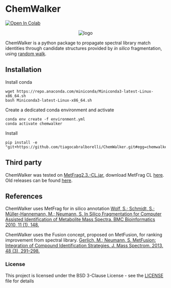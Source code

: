 # ChemWalker 
[![Open In Colab](https://colab.research.google.com/assets/colab-badge.svg)](http://colab.research.google.com/github/computational-chemical-biology/chemwalker/blob/master/notebooks/basic_use_colab.ipynb)

<p align="center">
  <img src="https://github.com/computational-chemical-biology/chemwalker/blob/master/img/walker.gif" alt="logo"/>
</p>

ChemWalker is a python package to propagate spectral library match identities through candidate structures provided by _in silico_ fragmentation, using [random walk](https://github.com/jinhongjung/pyrwr).

## Installation

Install conda

```
wget https://repo.anaconda.com/miniconda/Miniconda3-latest-Linux-x86_64.sh
bash Miniconda3-latest-Linux-x86_64.sh
```
   
Create a dedicated conda environment and activate

```
conda env create -f environment.yml
conda activate chemwalker
```
Install
```
pip install -e "git+https://github.com/tiagocabralborelli/ChemWalker.git#egg=chemwalker"
```

## Third party

ChemWalker was tested on [MetFrag2.3.-CL.jar](http://ccbl.fcfrp.usp.br/ccbl/MetFrag2.3-CL.jar), download MetFrag CL [here](https://ipb-halle.github.io/MetFrag/projects/metfragcl/). Old releases can be found [here](https://github.com/ipb-halle/MetFragRelaunched/releases).


## References

ChemWalker uses MetFrag for in silico annotation
[Wolf, S.; Schmidt, S.; Müller-Hannemann, M.; Neumann, S. In Silico Fragmentation for Computer Assisted Identification of Metabolite Mass Spectra. BMC Bioinformatics 2010, 11 (1), 148.](https://bmcbioinformatics.biomedcentral.com/articles/10.1186/1471-2105-11-148)

ChemWalker uses the Fusion concept, proposed on MetFusion, for ranking improvement from spectral library.
[Gerlich, M.; Neumann, S. MetFusion: Integration of Compound Identification Strategies. J. Mass Spectrom. 2013, 48 (3), 291–298.](https://onlinelibrary.wiley.com/doi/abs/10.1002/jms.3123)

### License

This project is licensed under the BSD 3-Clause License - see the [LICENSE](LICENSE) file for details

